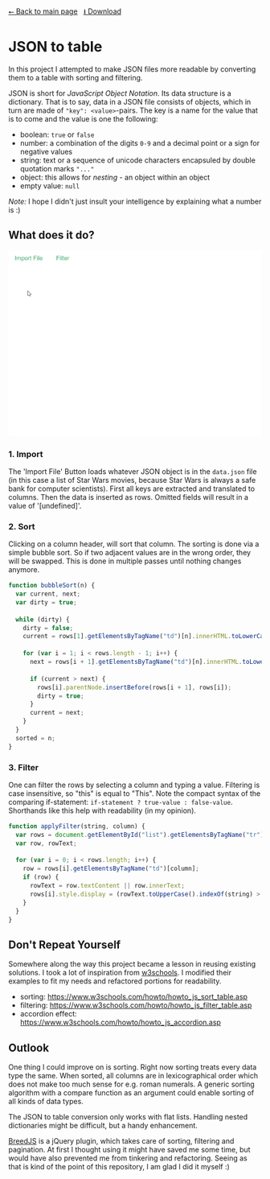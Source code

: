 [⭠ Back to main page](https://github.com/JonasKoenig/CodeOnMyMind) &nbsp;
[⭳ Download](https://minhaskamal.github.io/DownGit/#/home?url=https:%2F%2Fgithub.com%2FJonasKoenig%2FCodeOnMyMind%2Ftree%2Fmaster%2Fprojects%2Fjson-to-table)

# JSON to table

In this project I attempted to make JSON files more readable by converting them to a table with sorting and filtering.

JSON is short for _JavaScript Object Notation_. Its data structure is a dictionary. That is to say, data in a JSON file consists of objects, which in turn are made of `"key": <value>`-pairs. The key is a name for the value that is to come and the value is one the following:

- boolean: `true` or `false`
- number: a combination of the digits `0-9` and a decimal point or a sign for negative values
- string: text or a sequence of unicode characters encapsuled by double quotation marks `"..."`
- object: this allows for _nesting_ - an object within an object
- empty value: `null`

_Note:_ I hope I didn't just insult your intelligence by explaining what a number is :)

## What does it do?

![table with sorting and filtering](./table.gif)

### 1. Import

The 'Import File' Button loads whatever JSON object is in the `data.json` file (in this case a list of Star Wars movies, because Star Wars is always a safe bank for computer scientists). First all keys are extracted and translated to columns. Then the data is inserted as rows. Omitted fields will result in a value of '[undefined]'.

### 2. Sort

Clicking on a column header, will sort that column. The sorting is done via a simple bubble sort. So if two adjacent values are in the wrong order, they will be swapped. This is done in multiple passes until nothing changes anymore.

```javascript
function bubbleSort(n) {
  var current, next;
  var dirty = true;

  while (dirty) {
    dirty = false;
    current = rows[1].getElementsByTagName("td")[n].innerHTML.toLowerCase();

    for (var i = 1; i < rows.length - 1; i++) {
      next = rows[i + 1].getElementsByTagName("td")[n].innerHTML.toLowerCase();

      if (current > next) {
        rows[i].parentNode.insertBefore(rows[i + 1], rows[i]);
        dirty = true;
      }
      current = next;
    }
  }
  sorted = n;
}
```

### 3. Filter

One can filter the rows by selecting a column and typing a value. Filtering is case insensitive, so "this" is equal to "This". Note the compact syntax of the comparing if-statement: `if-statement ? true-value : false-value`. Shorthands like this help with readability (in my opinion).

```javascript
function applyFilter(string, column) {
  var rows = document.getElementById("list").getElementsByTagName("tr");
  var row, rowText;

  for (var i = 0; i < rows.length; i++) {
    row = rows[i].getElementsByTagName("td")[column];
    if (row) {
      rowText = row.textContent || row.innerText;
      rows[i].style.display = (rowText.toUpperCase().indexOf(string) > -1) ? "" : "none";
    }
  }
}
```

## Don't Repeat Yourself
Somewhere along the way this project became a lesson in reusing existing solutions. I took a lot of inspiration from [w3schools](https://www.w3schools.com/). I modified their examples to fit my needs and refactored portions for readability.

- sorting: https://www.w3schools.com/howto/howto_js_sort_table.asp
- filtering: https://www.w3schools.com/howto/howto_js_filter_table.asp
- accordion effect: https://www.w3schools.com/howto/howto_js_accordion.asp

## Outlook
One thing I could improve on is sorting. Right now sorting treats every data type the same. When sorted, all columns are in lexicographical order which does not make too much sense for e.g. roman numerals. A generic sorting algorithm with a compare function as an argument could enable sorting of all kinds of data types.

The JSON to table conversion only works with flat lists. Handling nested dictionaries might be difficult, but a handy enhancement.

[BreedJS](http://jjppof.github.io/breedjs/#about) is a jQuery plugin, which takes care of sorting, filtering and pagination. At first I thought using it might have saved me some time, but would have also prevented me from tinkering and refactoring. Seeing as that is kind of the point of this repository, I am glad I did it myself :)
